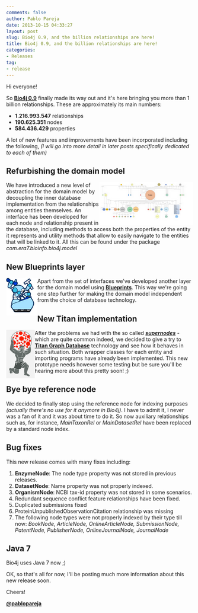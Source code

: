 ```yaml
---
comments: false
author: Pablo Pareja
date: 2013-10-15 04:33:27
layout: post
slug: Bio4j 0.9, and the billion relationships are here!
title: Bio4j 0.9, and the billion relationships are here!
categories:
- Releases
tag:
- release
---
```


Hi everyone!

So [**Bio4j 0.9**](https://github.com/bio4j/Bio4j/wiki/Bio4j-0.9) finally made its way out and it's here bringing you more than 1 billion relationships. These are approximately its main numbers:

- **1.216.993.547** relationships
- **190.625.351** nodes
- **584.436.429** properties

A lot of new features and improvements have been incorporated including the following, _(I will go into more detail in later posts specifically dedicated to each of them)_

## Refurbishing the domain model

<img src="/images/domainModelThumbnail.png" style="float:right">We have introduced a new level of abstraction for the domain model by decoupling the inner database implementation from the relationships among entities themselves. An interface has been developed for each node and relationship present in the database, including methods to access both the properties of the entity it represents and utility methods that allow to easily navigate to the entities that will be linked to it. 
All this can be found under the package _com.era7.bioinfo.bio4j.model_

## New Blueprints layer

<img src="/images/blueprints.png" style="float:left"> Apart from the set of interfaces we've developed another layer for the domain model using [**Blueprints**](http://blueprints.tinkerpop.com/). This way we're going one step further for making the domain model independent from the choice of database technology.

## New Titan implementation

<img src="/images/titan.png" style="float:left"> After the problems we had with the so called [_**supernodes**_](http://thinkaurelius.com/2012/10/25/a-solution-to-the-supernode-problem/) - which are quite common indeed, we decided to give a try to [**Titan Graph Database**](http://thinkaurelius.github.io/titan/) technology and see how it behaves in such situation. Both wrapper classes for each entity and importing programs have already been implemented. This new prototype needs however some testing but be sure you'll be hearing more about this pretty soon! ;)

## Bye bye reference node

We decided to finally stop using the reference node for indexing purposes _(actually there's no use for it anymore in Bio4j)_. 
I have to admit it, I never was a fan of it and it was about time to do it. So now auxiliary relationships such as, for instance, _MainTaxonRel_ or _MainDatasetRel_ have been replaced by a standard node index.

## Bug fixes

This new release comes with many fixes including:

1. **EnzymeNode**: The node type property was not stored in previous releases.
2. **DatasetNode**: Name property was not properly indexed. 
3. **OrganismNode**: NCBI tax-id property was not stored in some scenarios.
4. Redundant sequence conflict feature relationships have been fixed.
5. Duplicated submissions fixed
6. ProteinUnpublishedObservationCitation relationship was missing
7. The following node types were not properly indexed by their type till now: _BookNode, ArticleNode, OnlineArticleNode, SubmissionNode, PatentNode, PublisherNode, OnlineJournalNode, JournalNode_

## Java 7

Bio4j uses Java 7 now ;)

OK, so that's all for now, I'll be posting much more information about this new release soon.

Cheers!

[**@pablopareja**](http://twitter.com/pablopareja)


